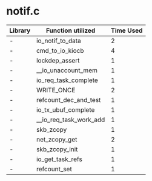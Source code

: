 # notif.c

| Library | Function utilized | Time Used |
| - | - | - |
| - | io_notif_to_data | 2 |
| - | cmd_to_io_kiocb | 4 |
| - | lockdep_assert | 1 |
| - | __io_unaccount_mem | 1 |
| - | io_req_task_complete | 1 |
| - | WRITE_ONCE | 2 |
| - | refcount_dec_and_test | 1 |
| - | io_tx_ubuf_complete | 1 |
| - | __io_req_task_work_add | 1 |
| - | skb_zcopy | 1 |
| - | net_zcopy_get | 2 |
| - | skb_zcopy_init | 1 |
| - | io_get_task_refs | 1 |
| - | refcount_set | 1 |
